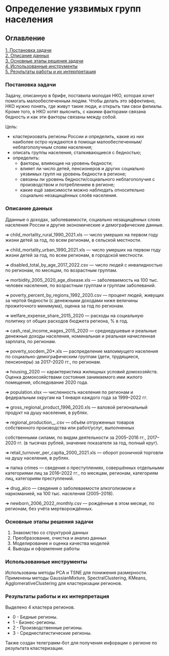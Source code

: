 # Определение уязвимых групп населения

## Оглавление  
[1. Постановка задачи](#Постановка-задачи) </br>
[2. Описание данных](#Описание-данных)  </br>
[3. Основные этапы решения задачи](#Основные-этапы-решения-задачи)  </br> 
[4. Использованные инструменты](#Использованные-инструменты)</br>
[5. Результаты работы и их интерпретация](#Результаты-работы-и-их-интерпретация)</br>

### Постановка задачи 
Задачу, описанную в брифе, поставила молодая НКО, которая хочет помогать малообеспеченным людям. Чтобы делать это эффективно, НКО нужно понять, где живут такие люди, и открыть там свои филиалы.
Кроме того, в НКО хотят выяснить, с какими факторами связана бедность и как эти факторы связаны между собой.

Цель:
* кластеризовать регионы России и определить, какие из них наиболее
остро нуждаются в помощи малообеспеченным/неблагополучным
слоям населения;
* описать группы населения, сталкивающиеся с бедностью;
* определить:
    * факторы, влияющие на уровень бедности;
    * влияет ли число детей, пенсионеров и других социально уязвимых
групп на уровень бедности в регионе;
    * связаны ли уровень бедности/социального неблагополучия с
производством и потреблением в регионе;
    * какие ещё зависимости можно наблюдать относительно
социально незащищённых слоёв населения.


### Описание данных
Дданные о доходах, заболеваемости, социально незащищённых слоях населения России и другие экономические и демографические данные.

➔ child_mortality_rural_1990_2021.xls — число умерших на первом году жизни детей за год, по всем регионам, в сельской местности.

➔ child_mortality_urban_1990_2021.xls — число умерших на первом году жизни детей за год, по всем регионам, в городской местности.

➔ disabled_total_by_age_2017_2022.csv — число людей с инвалидностью по регионам, по месяцам, по возрастным группам.

➔ morbidity_2005_2020_age_disease.xls — заболеваемость на 100 тыс. человек населения, по возрастным группам и группам заболеваний.

➔ poverty_percent_by_regions_1992_2020.csv — процент людей, живущих за чертой бедности (с денежными доходами ниже величины прожиточного минимума), оценка за год по регионам.

➔ welfare_expense_share_2015_2020 — расходы на социальную политику от общих расходов бюджета региона, % в год.

➔ cash_real_income_wages_2015_2020 — среднедушевые и реальные денежные доходы населения, номинальная и реальная начисленная зарплата, по регионам.

➔ poverty_socdem_20*.xls — распределение малоимущего населения по социально-демографическим группам (дети, трудящиеся, пенсионеры) за 2017–2020 гг., по регионам.

➔ housing_2020 — характеристика жилищных условий домохозяйств. Оценка домохозяйствами состояния занимаемого ими жилого помещения, обследование 2020 года.

➔ population.xlsx — численность населения по регионам и федеральным округам на 1 января каждого года за 1999–2022 гг.

➔ gross_regional_product_1996_2020.xls — валовой региональный продукт на душу населения, в рублях.

➔ regional_production_*_*.csv — объём отгруженных товаров собственного производства или работ/услуг, выполненных

собственными силами, по видам деятельности за 2005–2016 гг., 2017–2020 гг. (в тысячах рублей, значение показателя за год, полный круг).

➔ retail_turnover_per_capita_2000_2021.xls — оборот розничной торговли на душу населения, в рублях.

➔ папка crimes — сведения о преступлениях, совершённых отдельными категориями лиц за 2016–2022 гг., по месяцам, регионам, категориям лиц, категориям преступлений.

➔ drug_alco — сведения о заболеваемости алкоголизмом и наркоманией, на 100 тыс. населения (2005–2018).

➔ newborn_2006_2022_monthly.csv — рождённые в этом месяце, по регионам, без учёта мертворождённых.


### Основные этапы решения задачи  
1. Знакомство со структурой данных
2. Преобразование, очистка и анализ данных
3. Моделирование и оценка качества моделей
4. Выводы и оформление работы


### Использованные инструменты  
Использованы методы PCA и TSNE для понижения размерности. Применены методы GaussianMixture, SpectralClustering, KMeans, AgglomerativeClustering для кластеризации регионов.


### Результаты работы и их интерпретация  
Выделено 4 кластера регионов.
* 0 - Бедные регионы.
* 1 - Бизнес-регионы.
* 2 - Производственные регионы.
* 3 - Среднестатистические регионы.

Также создан телеграмм-бот для получения инфорации о регионе по результата кластеризации.


